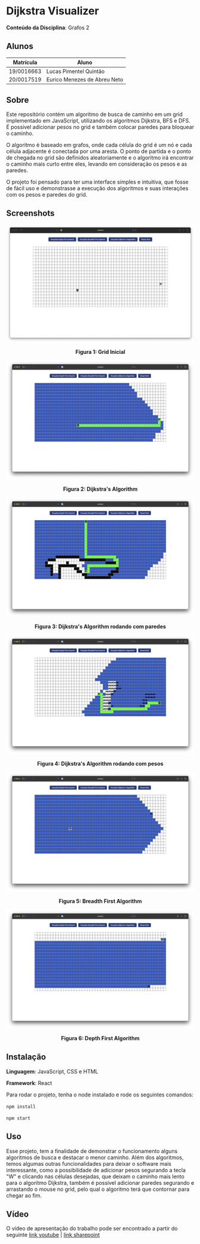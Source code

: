 # Dijkstra Visualizer

**Conteúdo da Disciplina**: Grafos 2

## Alunos

| Matrícula  | Aluno                        |
| ---------- | ---------------------------- |
| 19/0016663 | Lucas Pimentel Quintão       |
| 20/0017519 | Eurico Menezes de Abreu Neto |

## Sobre

Este repositório contém um algoritmo de busca de caminho em um grid implementado em JavaScript, utilizando os algoritmos Dijkstra, BFS e DFS. É possível adicionar pesos no grid e também colocar paredes para bloquear o caminho.

O algoritmo é baseado em grafos, onde cada célula do grid é um nó e cada célula adjacente é conectada por uma aresta. O ponto de partida e o ponto de chegada no grid são definidos aleatoriamente e o algoritmo irá encontrar o caminho mais curto entre eles, levando em consideração os pesos e as paredes.

O projeto foi pensado para ter uma interface simples e intuitiva, que fosse de fácil uso e demonstrasse a execução dos algoritmos e suas interações com os pesos e paredes do grid.

## Screenshots

![image](assets/1.png)

<figcaption align='center'>
    <b>Figura 1: Grid Inicial</b>
</figcaption>

![image](assets/2.png)

<figcaption align='center'>
    <b>Figura 2: Dijkstra's Algorithm</b>
</figcaption>

![image](assets/3.png)

<figcaption align='center'>
    <b>Figura 3: Dijkstra's Algorithm rodando com paredes</b>
</figcaption>

![image](assets/4.png)

<figcaption align='center'>
    <b>Figura 4: Dijkstra's Algorithm rodando com pesos</b>
</figcaption>

![image](assets/5.png)

<figcaption align='center'>
    <b>Figura 5: Breadth First Algorithm</b>
</figcaption>

![image](assets/6.png)

<figcaption align='center'>
    <b>Figura 6: Depth First Algorithm</b>
</figcaption>

## Instalação

**Linguagem**: JavaScript, CSS e HTML

**Framework**: React

Para rodar o projeto, tenha o node instalado e rode os seguintes comandos:

`npm install`

`npm start`

## Uso

Esse projeto, tem a finalidade de demonstrar o funcionamento alguns algoritmos de busca e destacar o menor caminho. Além dos algoritmos, temos algumas outras funcionalidades para deixar o software mais interessante, como a possibilidade de adicionar pesos segurando a tecla "W" e clicando nas células desejadas, que deixam o caminho mais lento para o algoritmo Dijkstra, também é possível adicionar paredes segurando e arrastando o mouse no grid, pelo qual o algoritmo terá que contornar para chegar ao fim.

## Vídeo

O vídeo de apresentação do trabalho pode ser encontrado a partir do seguinte [link youtube](https://youtu.be/u021Ls7yLMI) | [link sharepoint](https://unbbr.sharepoint.com/sites/GravaoPA509/_layouts/15/stream.aspx?id=%2Fsites%2FGravaoPA509%2FDocumentos%20Compartilhados%2FGeneral%2FGrafos%202%2DLucas%20e%20Eurico%2Emp4&ga=1](https://unbbr.sharepoint.com/:v:/s/GravaoPA509/EdMrsVGYFBJDgaJO-ZtkwgUBOEo6uwKwGD7V5oRkb9_Ukw?e=qi6bDZ)https://unbbr.sharepoint.com/:v:/s/GravaoPA509/EdMrsVGYFBJDgaJO-ZtkwgUBOEo6uwKwGD7V5oRkb9_Ukw?e=qi6bDZ)
